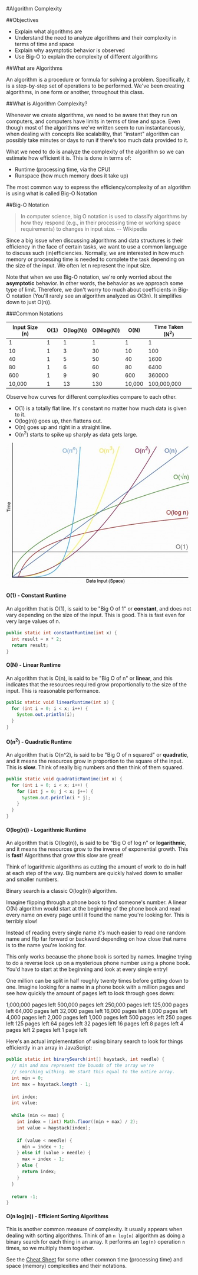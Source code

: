 #Algorithm Complexity

##Objectives

* Explain what algorithms are
* Understand the need to analyze algorithms and their complexity in terms of time and space
* Explain why asymptotic behavior is observed
* Use Big-O to explain the complexity of different algorithms

##What are Algorithms

An algorithm is a procedure or formula for solving a problem. Specifically, it is
a step-by-step set of operations to be performed. We've been creating algorithms,
in one form or another, throughout this class.

##What is Algorithm Complexity?

Whenever we create algorithms, we need to be aware that they run on computers, and
computers have limits in terms of time and space. Even though most of the algorithms
we've written seem to run instantaneously, when dealing with concepts like scalability,
that "instant" algorithm can possibly take minutes or days to run if there's too much
data provided to it.

What we need to do is analyze the complexity of the algorithm so we can estimate how
efficient it is. This is done in terms of:

* Runtime (processing time, via the CPU)
* Runspace (how much memory does it take up)

The most common way to express the efficiency/complexity of an algorithm is using what
is called Big-O Notation

##Big-O Notation

> In computer science, big O notation is used to classify algorithms by how they respond
(e.g., in their processing time or working space requirements) to changes in input size. -- Wikipedia

Since a big issue when discussing algorithms and data structures is their efficiency in
the face of certain tasks, we want to use a common language to discuss such (in)efficiencies.
Normally, we are interested in how much memory or processing time is needed to complete the
task depending on the size of the input. We often let n represent the input size.

Note that when we use Big-O notation, we're only worried about the **asymptotic** behavior.
In other words, the behavior as we approach some type of limit. Therefore, we don't worry
too much about coefficients in Big-O notation (You'll rarely see an algorithm analyzed as
O(3n). It simplifies down to just O(n)).

###Common Notations

|Input Size (n)|O(1) | O(log(N))  | O(Nlog(N)) | O(N)   |Time Taken (N<sup>2</sup>) |
|--------------|-----| ---------- | -----------| ------ |---------------------------|
| 1            |1    | 1          | 1          | 1      | 1                         |
| 10           |1    | 3          | 30         | 10     | 100                       |
| 40           |1    | 5          | 50         | 40     | 1600                      |
| 80           |1    | 6          | 60         | 80     | 6400                      |
| 600          |1    | 9          | 90         | 600    | 360000                    |
| 10,000       |1    | 13         | 130        | 10,000 | 100,000,000               |

Observe how curves for different complexities compare to each other.

* O(1) is a totally flat line. It's constant no matter how much
  data is given to it.
* O(log(n)) goes up, then flattens out.
* O(n) goes up and right in a straight line.
* O(n<sup>2</sup>) starts to spike up sharply as data gets large.

![Complexity Curves](screenshots/big-o-complexity-curves.jpg)

#### O(1) - Constant Runtime

An algorithm that is O(1), is said to be "Big O of 1" or **constant**, and does not vary
depending on the size of the input. This is good. This is fast even for very large values
of n.

```java
public static int constantRuntime(int x) {
  int result = x * 2;
  return result;
}
```

#### O(N) - Linear Runtime

An algorithm that is O(n), is said to be "Big O of n" or **linear**, and this indicates
that the resources required grow proportionally to the size of the input. This is reasonable
performance.

```java
public static void linearRuntime(int x) {
  for (int i = 0; i < x; i++) {
    System.out.println(i);
  }
}
```

#### O(n<sup>2</sup>) - Quadratic Runtime

An algorithm that is O(n^2), is said to be "Big O of n squared" or **quadratic**,
and it means the resources grow in proportion to the square of the input. This is
**slow**. Think of really big numbers and then think of them squared.


```java
public static void quadraticRuntime(int x) {
  for (int i = 0; i < x; i++) {
    for (int j = 0; j < x; j++) {
      System.out.println(i * j);
    }
  }
}
```

#### O(log(n)) - Logarithmic Runtime

An algorithm that is O(log(n)), is said to be "Big O of log n" or **logarithmic**,
and it means the resources grow to the inverse of exponential growth. This is **fast!**
Algorithms that grow this slow are great!

Think of logarithmic algorithms as cutting the amount of work to do in half
at each step of the way. Big numbers are quickly halved down to smaller and smaller
numbers.

Binary search is a classic O(log(n)) algorithm.

Imagine flipping through a phone book to find someone's number. A linear O(N) algorithm
would start at the beginning of the phone book and read every name on every page until
it found the name you're looking for. This is terribly slow!

Instead of reading every single name it's much easier to read one random name
and flip far forward or backward depending on how close that name is to the name
you're looking for.

This only works because the phone book is sorted by names.
Imagine trying to do a reverse look up on a mysterious phone number using a
phone book. You'd have to start at the beginning and look at every single entry!

One million can be split in half roughly twenty times before getting down to one.
Imagine looking for a name in a phone book with a million pages and see how quickly
the amount of pages left to look through goes down:

1,000,000 pages left
500,000 pages left
250,000 pages left
125,000 pages left
64,000 pages left
32,000 pages left
16,000 pages left
8,000 pages left
4,000 pages left
2,000 pages left
1,000 pages left
500 pages left
250 pages left
125 pages left
64 pages left
32 pages left
16 pages left
8 pages left
4 pages left
2 pages left
1 page left

Here's an actual implementation of using binary search to look for things
efficiently in an array in JavaScript:

```java
public static int binarySearch(int[] haystack, int needle) {
  // min and max represent the bounds of the array we're
  // searching withing. We start this equal to the entire array.
  int min = 0;
  int max = haystack.length - 1;

  int index;
  int value;

  while (min <= max) {
    int index = (int) Math.floor((min + max) / 2);
    int value = haystack[index];

    if (value < needle) {
      min = index + 1;
    } else if (value > needle) {
      max = index - 1;
    } else {
      return index;
    }
  }

  return -1;
}
```

#### O(n log(n)) - Efficient Sorting Algorithms

This is another common measure of complexity. It usually appears when dealing
with sorting algorithms. Think of an `n log(n)` algorithm as doing a binary search
for each thing in an array. It performs an `log(n)` operation `n` times, so we
multiply them together.

See the [Cheat Sheet](http://bigocheatsheet.com/) for some other common time
(processing time) and space (memory) complexities and their notations.
